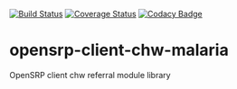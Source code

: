 [![Build Status](https://travis-ci.org/OpenSRP/opensrp-client-chw-malaria.svg?branch=master)](https://travis-ci.org/OpenSRP/opensrp-client-chw-malaria) [![Coverage Status](https://coveralls.io/repos/github/OpenSRP/opensrp-client-chw-malaria/badge.svg?branch=master)](https://coveralls.io/github/OpenSRP/opensrp-client-chw-malaria?branch=master)
[![Codacy Badge](https://api.codacy.com/project/badge/Grade/b8b5e3c6e9284bffb993d07b235a8691)](https://www.codacy.com/app/OpenSRP/opensrp-client-chw-malaria?utm_source=github.com&amp;utm_medium=referral&amp;utm_content=OpenSRP/opensrp-client-chw-malaria&amp;utm_campaign=Badge_Grade)

# opensrp-client-chw-malaria
OpenSRP client chw referral module library

